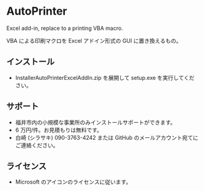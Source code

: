 # AutoPrinter
Excel add-in, replace to a printing VBA macro.

VBA による印刷マクロを Excel アドイン形式の GUI に置き換えるもの。

## インストール
- InstallerAutoPrinterExcelAddIn.zip を展開して setup.exe を実行してください。

## サポート
- 福井市内の小規模な事業所のみインストールサポートができます。
- 6 万円/件。お見積もりは無料です。
- 白崎 (シラサキ) 090-3763-4242 または GitHub のメールアカウント宛てにご連絡ください。

## ライセンス
- Microsoft のアイコンのライセンスに従います。
